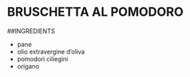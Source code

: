 # BRUSCHETTA AL POMODORO

##INGREDIENTS
* pane
* olio extravergine d’oliva
* pomodori ciliegini
* origano 
